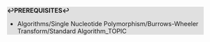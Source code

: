 <div style="margin:2em; background-color: #e0e0e0;">

<strong>↩PREREQUISITES↩</strong>

 * Algorithms/Single Nucleotide Polymorphism/Burrows-Wheeler Transform/Standard Algorithm_TOPIC

</div>

